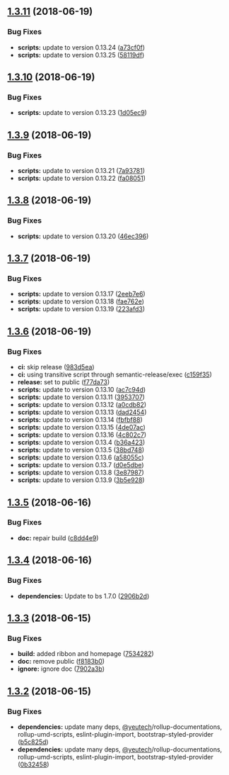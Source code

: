 ## [1.3.11](https://module.kopaxgroup.com/bootstrap-styled/navigation-bar/compare/v1.3.10...v1.3.11) (2018-06-19)


### Bug Fixes

* **scripts:** update to version 0.13.24 ([a73cf0f](https://module.kopaxgroup.com/bootstrap-styled/navigation-bar/commit/a73cf0f))
* **scripts:** update to version 0.13.25 ([58119df](https://module.kopaxgroup.com/bootstrap-styled/navigation-bar/commit/58119df))

## [1.3.10](https://module.kopaxgroup.com/bootstrap-styled/navigation-bar/compare/v1.3.9...v1.3.10) (2018-06-19)


### Bug Fixes

* **scripts:** update to version 0.13.23 ([1d05ec9](https://module.kopaxgroup.com/bootstrap-styled/navigation-bar/commit/1d05ec9))

## [1.3.9](https://module.kopaxgroup.com/bootstrap-styled/navigation-bar/compare/v1.3.8...v1.3.9) (2018-06-19)


### Bug Fixes

* **scripts:** update to version 0.13.21 ([7a93781](https://module.kopaxgroup.com/bootstrap-styled/navigation-bar/commit/7a93781))
* **scripts:** update to version 0.13.22 ([fa08051](https://module.kopaxgroup.com/bootstrap-styled/navigation-bar/commit/fa08051))

## [1.3.8](https://module.kopaxgroup.com/bootstrap-styled/navigation-bar/compare/v1.3.7...v1.3.8) (2018-06-19)


### Bug Fixes

* **scripts:** update to version 0.13.20 ([46ec396](https://module.kopaxgroup.com/bootstrap-styled/navigation-bar/commit/46ec396))

## [1.3.7](https://module.kopaxgroup.com/bootstrap-styled/navigation-bar/compare/v1.3.6...v1.3.7) (2018-06-19)


### Bug Fixes

* **scripts:** update to version 0.13.17 ([2eeb7e6](https://module.kopaxgroup.com/bootstrap-styled/navigation-bar/commit/2eeb7e6))
* **scripts:** update to version 0.13.18 ([fae762e](https://module.kopaxgroup.com/bootstrap-styled/navigation-bar/commit/fae762e))
* **scripts:** update to version 0.13.19 ([223afd3](https://module.kopaxgroup.com/bootstrap-styled/navigation-bar/commit/223afd3))

## [1.3.6](https://module.kopaxgroup.com/bootstrap-styled/navigation-bar/compare/v1.3.5...v1.3.6) (2018-06-19)


### Bug Fixes

* **ci:** skip release ([983d5ea](https://module.kopaxgroup.com/bootstrap-styled/navigation-bar/commit/983d5ea))
* **ci:** using transitive script through semantic-release/exec ([c159f35](https://module.kopaxgroup.com/bootstrap-styled/navigation-bar/commit/c159f35))
* **release:** set to public ([f77da73](https://module.kopaxgroup.com/bootstrap-styled/navigation-bar/commit/f77da73))
* **scripts:** update to version 0.13.10 ([ac7c94d](https://module.kopaxgroup.com/bootstrap-styled/navigation-bar/commit/ac7c94d))
* **scripts:** update to version 0.13.11 ([3953707](https://module.kopaxgroup.com/bootstrap-styled/navigation-bar/commit/3953707))
* **scripts:** update to version 0.13.12 ([a0cdb82](https://module.kopaxgroup.com/bootstrap-styled/navigation-bar/commit/a0cdb82))
* **scripts:** update to version 0.13.13 ([dad2454](https://module.kopaxgroup.com/bootstrap-styled/navigation-bar/commit/dad2454))
* **scripts:** update to version 0.13.14 ([fbfbf88](https://module.kopaxgroup.com/bootstrap-styled/navigation-bar/commit/fbfbf88))
* **scripts:** update to version 0.13.15 ([4de07ac](https://module.kopaxgroup.com/bootstrap-styled/navigation-bar/commit/4de07ac))
* **scripts:** update to version 0.13.16 ([4c802c7](https://module.kopaxgroup.com/bootstrap-styled/navigation-bar/commit/4c802c7))
* **scripts:** update to version 0.13.4 ([b36a423](https://module.kopaxgroup.com/bootstrap-styled/navigation-bar/commit/b36a423))
* **scripts:** update to version 0.13.5 ([38bd748](https://module.kopaxgroup.com/bootstrap-styled/navigation-bar/commit/38bd748))
* **scripts:** update to version 0.13.6 ([a58055c](https://module.kopaxgroup.com/bootstrap-styled/navigation-bar/commit/a58055c))
* **scripts:** update to version 0.13.7 ([d0e5dbe](https://module.kopaxgroup.com/bootstrap-styled/navigation-bar/commit/d0e5dbe))
* **scripts:** update to version 0.13.8 ([3e87987](https://module.kopaxgroup.com/bootstrap-styled/navigation-bar/commit/3e87987))
* **scripts:** update to version 0.13.9 ([3b5e928](https://module.kopaxgroup.com/bootstrap-styled/navigation-bar/commit/3b5e928))

## [1.3.5](https://module.kopaxgroup.com/bootstrap-styled/navigation-bar/compare/v1.3.4...v1.3.5) (2018-06-16)


### Bug Fixes

* **doc:** repair build ([c8dd4e9](https://module.kopaxgroup.com/bootstrap-styled/navigation-bar/commit/c8dd4e9))

## [1.3.4](https://module.kopaxgroup.com/bootstrap-styled/navigation-bar/compare/v1.3.3...v1.3.4) (2018-06-16)


### Bug Fixes

* **dependencies:** Update to bs 1.7.0 ([2906b2d](https://module.kopaxgroup.com/bootstrap-styled/navigation-bar/commit/2906b2d))

## [1.3.3](https://module.kopaxgroup.com/bootstrap-styled/navigation-bar/compare/v1.3.2...v1.3.3) (2018-06-15)


### Bug Fixes

* **build:** added ribbon and homepage ([7534282](https://module.kopaxgroup.com/bootstrap-styled/navigation-bar/commit/7534282))
* **doc:** remove public ([f8183b0](https://module.kopaxgroup.com/bootstrap-styled/navigation-bar/commit/f8183b0))
* **ignore:** ignore doc ([7902a3b](https://module.kopaxgroup.com/bootstrap-styled/navigation-bar/commit/7902a3b))

## [1.3.2](https://module.kopaxgroup.com/bootstrap-styled/navigation-bar/compare/v1.3.1...v1.3.2) (2018-06-15)


### Bug Fixes

* **dependencies:** update many deps, [@yeutech](https://module.kopaxgroup.com/yeutech)/rollup-documentations, rollup-umd-scripts, eslint-plugin-import, bootstrap-styled-provider ([b5c825d](https://module.kopaxgroup.com/bootstrap-styled/navigation-bar/commit/b5c825d))
* **dependencies:** update many deps, [@yeutech](https://module.kopaxgroup.com/yeutech)/rollup-documentations, rollup-umd-scripts, eslint-plugin-import, bootstrap-styled-provider ([0b32458](https://module.kopaxgroup.com/bootstrap-styled/navigation-bar/commit/0b32458))
